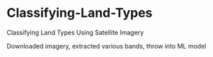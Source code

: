 # Classifying-Land-Types
 Classifying  Land Types Using Satellite Imagery

Downloaded imagery, extracted various bands, throw into ML model
